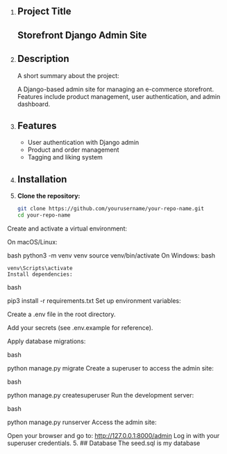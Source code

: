 1. ## Project Title
    ## Storefront Django Admin Site
2. ## Description
    A short summary about the project:

    A Django-based admin site for managing an e-commerce storefront. Features include product management, user authentication, and admin dashboard.
3. ## Features
    - User authentication with Django admin
    - Product and order management
    - Tagging and liking system
4. ## Installation

1. **Clone the repository:**

   ```bash
   git clone https://github.com/yourusername/your-repo-name.git
   cd your-repo-name
Create and activate a virtual environment:

On macOS/Linux:

bash
    python3 -m venv venv
    source venv/bin/activate
On Windows:
bash

    venv\Scripts\activate
    Install dependencies:

bash

pip3 install -r requirements.txt
Set up environment variables:

Create a .env file in the root directory.

Add your secrets (see .env.example for reference).

Apply database migrations:

bash

python manage.py migrate
Create a superuser to access the admin site:

bash

python manage.py createsuperuser
Run the development server:

bash

python manage.py runserver
Access the admin site:

Open your browser and go to:
http://127.0.0.1:8000/admin
Log in with your superuser credentials.
5. ## Database
    The seed.sql is my database

